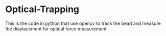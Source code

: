 # Optical-Trapping
This is the code in python that use opencv to track the bead and measure the displacement for optical force measurement
